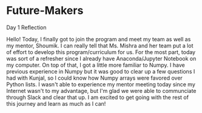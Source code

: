 # Future-Makers
Day 1 Reflection

Hello! Today, I finally got to join the program and meet my team as well as my mentor, Shoumik. I can really tell that Ms. Mishra and her team put a lot of effort to develop this program/curriculum for us. For the most part, today was sort of a refresher since I already have Anaconda/Jupyter Notebook on my computer. On top of that, I got a little more familiar to Numpy. I have previous experience in Numpy but it was good to clear up a few questions I had with Kunjal, so I could know how Numpy arrays were favored over Python lists. I wasn't able to experience my mentor meeting today since my Internet wasn't to my advantage, but I'm glad we were able to communciate through Slack and clear that up. I am excited to get going with the rest of this journey and learn as much as I can!
